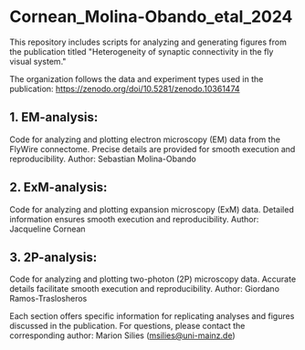 # Cornean_Molina-Obando_etal_2024

This repository includes scripts for analyzing and generating figures from the publication titled "Heterogeneity of synaptic connectivity in the fly visual system."

The organization follows the data and experiment types used in the publication: https://zenodo.org/doi/10.5281/zenodo.10361474

## 1. EM-analysis:

Code for analyzing and plotting electron microscopy (EM) data from the FlyWire connectome. Precise details are provided for smooth execution and reproducibility.
Author: Sebastian Molina-Obando

## 2. ExM-analysis:

Code for analyzing and plotting expansion microscopy (ExM) data. Detailed information ensures smooth execution and reproducibility.
Author: Jacqueline Cornean

## 3. 2P-analysis:

Code for analyzing and plotting two-photon (2P) microscopy data. Accurate details facilitate smooth execution and reproducibility.
Author: Giordano Ramos-Traslosheros

Each section offers specific information for replicating analyses and figures discussed in the publication. 
For questions, please contact the corresponding author: Marion Silies (msilies@uni-mainz.de)
